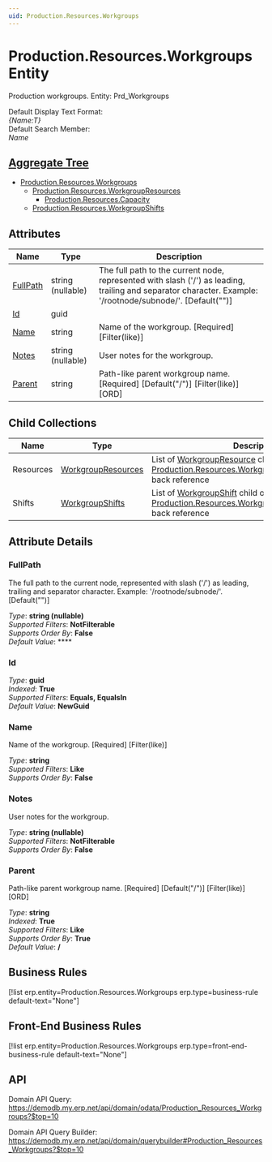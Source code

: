 ```yaml
---
uid: Production.Resources.Workgroups
---
```

# Production.Resources.Workgroups Entity

Production workgroups. Entity: Prd_Workgroups

Default Display Text Format:  
_{Name:T}_  
Default Search Member:  
_Name_  

## [Aggregate Tree](xref:aggregates)  
* [Production.Resources.Workgroups](Production.Resources.Workgroups.md)  
  * [Production.Resources.WorkgroupResources](Production.Resources.WorkgroupResources.md)  
    * [Production.Resources.Capacity](Production.Resources.Capacity.md)  
  * [Production.Resources.WorkgroupShifts](Production.Resources.WorkgroupShifts.md)  

## Attributes

| Name | Type | Description |
| ---- | ---- | --- |
| [FullPath](Production.Resources.Workgroups.md#fullpath) | string (nullable) | The full path to the current node, represented with slash ('/') as leading, trailing and separator character. Example: '/rootnode/subnode/'. [Default("")] 
| [Id](Production.Resources.Workgroups.md#id) | guid |  
| [Name](Production.Resources.Workgroups.md#name) | string | Name of the workgroup. [Required] [Filter(like)] 
| [Notes](Production.Resources.Workgroups.md#notes) | string (nullable) | User notes for the workgroup. 
| [Parent](Production.Resources.Workgroups.md#parent) | string | Path-like parent workgroup name. [Required] [Default("/")] [Filter(like)] [ORD] 

## Child Collections

| Name | Type | Description |
| ---- | ---- | --- |
| Resources | [WorkgroupResources](Production.Resources.WorkgroupResources.md) | List of [WorkgroupResource](Production.Resources.WorkgroupResources.md) child objects, based on the [Production.Resources.WorkgroupResource.Workgroup](Production.Resources.WorkgroupResources.md#workgroup) back reference 
| Shifts | [WorkgroupShifts](Production.Resources.WorkgroupShifts.md) | List of [WorkgroupShift](Production.Resources.WorkgroupShifts.md) child objects, based on the [Production.Resources.WorkgroupShift.Workgroup](Production.Resources.WorkgroupShifts.md#workgroup) back reference 


## Attribute Details

### FullPath

The full path to the current node, represented with slash ('/') as leading, trailing and separator character. Example: '/rootnode/subnode/'. [Default("")]

_Type_: **string (nullable)**  
_Supported Filters_: **NotFilterable**  
_Supports Order By_: **False**  
_Default Value_: ****  

### Id

_Type_: **guid**  
_Indexed_: **True**  
_Supported Filters_: **Equals, EqualsIn**  
_Default Value_: **NewGuid**  

### Name

Name of the workgroup. [Required] [Filter(like)]

_Type_: **string**  
_Supported Filters_: **Like**  
_Supports Order By_: **False**  

### Notes

User notes for the workgroup.

_Type_: **string (nullable)**  
_Supported Filters_: **NotFilterable**  
_Supports Order By_: **False**  

### Parent

Path-like parent workgroup name. [Required] [Default("/")] [Filter(like)] [ORD]

_Type_: **string**  
_Indexed_: **True**  
_Supported Filters_: **Like**  
_Supports Order By_: **True**  
_Default Value_: **/**  



## Business Rules

[!list erp.entity=Production.Resources.Workgroups erp.type=business-rule default-text="None"]

## Front-End Business Rules

[!list erp.entity=Production.Resources.Workgroups erp.type=front-end-business-rule default-text="None"]

## API

Domain API Query:
<https://demodb.my.erp.net/api/domain/odata/Production_Resources_Workgroups?$top=10>

Domain API Query Builder:
<https://demodb.my.erp.net/api/domain/querybuilder#Production_Resources_Workgroups?$top=10>

